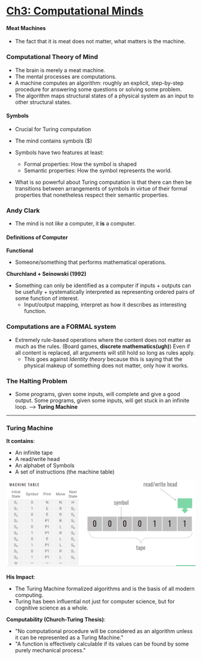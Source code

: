 
# [Ch3: Computational Minds](../cog-sci/cog-sci)

#### Meat Machines
- The fact that it is meat does not matter, what matters is the machine.

### Computational Theory of Mind
- The brain is merely a meat machine.
- The mental processes are computations.
- A machine computes an algorithm: roughly an explicit, step-by-step procedure for answering some questions or solving some problem.
- The algorithm maps structural states of a physical system as an input to other structural states.

#### Symbols
- Crucial for Turing computation
- The mind contains symbols ($)
- Symbols have two features at least:
	- Formal properties: How the symbol is shaped
	- Semantic properties: How the symbol represents the world.

- What is so powerful about Turing computation is that there can then be transitions between arrangements of symbols in virtue of their formal properties that nonetheless respect their semantic properties.


### Andy Clark
- The mind is not *like* a computer, it **is** a computer.

#### Definitions of Computer

**Functional**
- Someone/something that performs mathematical operations.

**Churchland + Seinowski (1992)**
- Something can only be identified as a computer if inputs + outputs can be usefully + systematically interpreted as representing ordered pairs of some function of interest.
	- Input/output mapping, interpret as how it describes as interesting function.
	
### Computations are a FORMAL system
- Extremely rule-based operations where the content does not matter as much as the rules. (Board games, **discrete mathematics(ugh)**) Even if all content is replaced, all arguments will still hold so long as rules apply.
	- This goes against *Identity theory* because this is saying that the physical makeup of something does not matter, only how it works.

### The Halting Problem
- Some programs, given some inputs, will complete and give a good output. Some programs, given some inputs, will get stuck in an infinite loop. --> **Turing Machine**

---

### Turing Machine

**It contains**:
- An infinite tape
- A read/write head
- An alphabet of Symbols
- A set of instructions (the machine table)

![Machine Table](imgs/machine-table.png)

**His Impact**:
- The Turing Machine formalized algorithms and is the basis of all modern computing.
- Turing has been influential not just for computer science, but for cognitive science as a whole.

**Computability (Church-Turing Thesis)**:
- "No computational procedure will be considered as an algorithm unless it can be represented as a Turing Machine."
- "A function is effectively calculable if its values can be found by some purely mechanical process."
